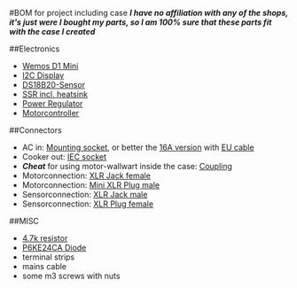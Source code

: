 #BOM for project including case
***I have no affiliation with any of the shops, it's just were I bought my parts, so I am 100% sure that these parts fit with the case I created***

##Electronics
- [Wemos D1 Mini](http://www.ebay.de/itm/272435177267)
- [I2C Display](http://www.ebay.de/itm/272451600583)
- [DS18B20-Sensor](http://www.ebay.de/itm/272453930630)
- [SSR incl. heatsink](http://www.ebay.de/itm/172371059021)
- [Power Regulator](http://www.ebay.de/itm/272371025606)
- [Motorcontroller](http://www.ebay.de/itm/401186167239)

##Connectors
- AC in: [Mounting socket](http://www.lichtundtonversand.de/index.php?cl=details&cnid=c6d49425f2e5652b2.10786974&anid=a8341ff928e486b75.74798722&listtype=list&&sid=2cc820243908881268a1c2d6a009bd78), or better the [16A version](https://www.conrad.de/de/kaltgeraete-steckverbinder-c20-stecker-einbau-vertikal-gesamtpolzahl-2-pe-16-a-schwarz-1-st-717547.html) with [EU cable](http://www.ebay.de/itm/Kolink-Premium-Netzkabel-SchuKo-auf-Kaltgeratestecker-C19-1-8m-/172054514218?hash=item280f3f8a2a:g:NDUAAOSwL7VWlqCx)
- Cooker out: [IEC socket](http://www.lichtundtonversand.de/Steckverbinder-Adapter/Schutzkontakt-230V-Steckverbinder/Klappdeckel-Einbausteckdose-sw-230V-16A.html)
- ***Cheat*** for using motor-wallwart inside the case: [Coupling](http://www.lichtundtonversand.de/Steckverbinder-Adapter/Schutzkontakt-230V-Steckverbinder/Schutzkontaktkupplung-Kunststoff-schwarz.html)
- Motorconnection: [XLR Jack female](http://www.lichtundtonversand.de/Steckverbinder-Adapter/XLR-Steckverbinder/XLR-Einbaubuchse-3-polig-female-silber.html)
- Motorconnection: [Mini XLR Plug male](http://www.lichtundtonversand.de/Steckverbinder-Adapter/XLR-Steckverbinder/XLR-Stecker-3-polig-male-schwarz-Kennring-schwarz.html)
- Sensorconnection: [XLR Jack male](http://www.lichtundtonversand.de/Steckverbinder-Adapter/XLR-Steckverbinder/XLR-Einbaubuchse-3-polig-male-silber.html)
- Sensorconnection: [XLR Plug female](http://www.lichtundtonversand.de/Steckverbinder-Adapter/XLR-Steckverbinder/XLR-Stecker-3-polig-female-schwarz-Kennring-schwarz.html)

##MISC

- [4.7k resistor](https://www.conrad.de/de/metallschicht-widerstand-47-k-axial-bedrahtet-0207-06-w-yageo-mf0207fte52-4k7-1-st-1417705.html)
- [P6KE24CA Diode](https://www.conrad.de/de/tvs-diode-diotec-p6ke24ca-do-15-228-v-600-w-168025.html)
- terminal strips
- mains cable
- some m3 screws with nuts
